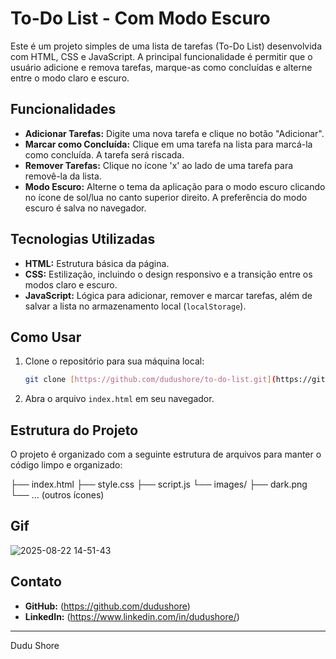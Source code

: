 # To-Do List - Com Modo Escuro

Este é um projeto simples de uma lista de tarefas (To-Do List) desenvolvida com HTML, CSS e JavaScript. A principal funcionalidade é permitir que o usuário adicione e remova tarefas, marque-as como concluídas e alterne entre o modo claro e escuro.

## Funcionalidades

* **Adicionar Tarefas:** Digite uma nova tarefa e clique no botão "Adicionar".
* **Marcar como Concluída:** Clique em uma tarefa na lista para marcá-la como concluída. A tarefa será riscada.
* **Remover Tarefas:** Clique no ícone 'x' ao lado de uma tarefa para removê-la da lista.
* **Modo Escuro:** Alterne o tema da aplicação para o modo escuro clicando no ícone de sol/lua no canto superior direito. A preferência do modo escuro é salva no navegador.

## Tecnologias Utilizadas

* **HTML:** Estrutura básica da página.
* **CSS:** Estilização, incluindo o design responsivo e a transição entre os modos claro e escuro.
* **JavaScript:** Lógica para adicionar, remover e marcar tarefas, além de salvar a lista no armazenamento local (`localStorage`).

## Como Usar

1.  Clone o repositório para sua máquina local:
    ```bash
    git clone [https://github.com/dudushore/to-do-list.git](https://github.com/dudushore/to-do-list.git)
    ```

2.  Abra o arquivo `index.html` em seu navegador.

## Estrutura do Projeto

O projeto é organizado com a seguinte estrutura de arquivos para manter o código limpo e organizado:

├── index.html
├── style.css
├── script.js
└── images/
  ├── dark.png
  └── ... (outros ícones)

## Gif

![2025-08-22 14-51-43](https://github.com/user-attachments/assets/3326505c-35b6-4f46-91b1-49ab342aca34)

## Contato

* **GitHub:** (https://github.com/dudushore)
* **LinkedIn:** (https://www.linkedin.com/in/dudushore/)

---
Dudu Shore

